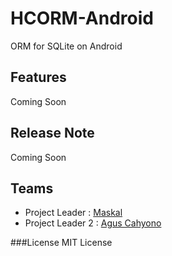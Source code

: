 HCORM-Android
=============

ORM for SQLite on Android

## Features
Coming Soon

## Release Note
Coming Soon

## Teams
- Project Leader : [Maskal](https://github.com/azizcode)
- Project Leader 2 : [Agus Cahyono](https://github.com/balitax)

###License
MIT License